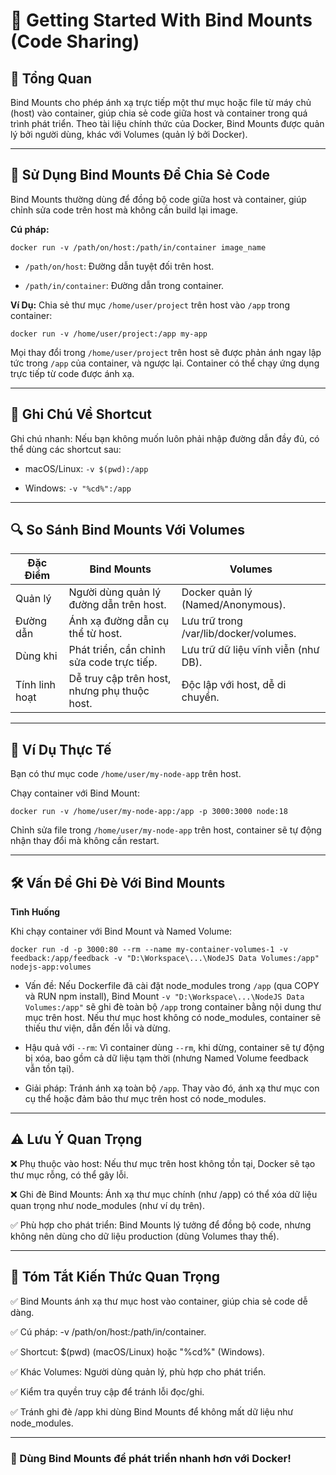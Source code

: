 # 📝 Getting Started With Bind Mounts (Code Sharing)

## 📌 Tổng Quan

Bind Mounts cho phép ánh xạ trực tiếp một thư mục hoặc file từ máy chủ (host) vào container, giúp chia sẻ code giữa host và container trong quá trình phát triển. Theo tài liệu chính thức của Docker, Bind Mounts được quản lý bởi người dùng, khác với Volumes (quản lý bởi Docker).

---

## 🚀 Sử Dụng Bind Mounts Để Chia Sẻ Code

Bind Mounts thường dùng để đồng bộ code giữa host và container, giúp chỉnh sửa code trên host mà không cần build lại image.

**Cú pháp:**

```
docker run -v /path/on/host:/path/in/container image_name
```

- `/path/on/host`: Đường dẫn tuyệt đối trên host.

- `/path/in/container`: Đường dẫn trong container.

**Ví Dụ:** Chia sẻ thư mục `/home/user/project` trên host vào `/app` trong container:

```
docker run -v /home/user/project:/app my-app
```

Mọi thay đổi trong `/home/user/project` trên host sẽ được phản ánh ngay lập tức trong `/app` của container, và ngược lại. Container có thể chạy ứng dụng trực tiếp từ code được ánh xạ.

---

## 📝 Ghi Chú Về Shortcut

Ghi chú nhanh: Nếu bạn không muốn luôn phải nhập đường dẫn đầy đủ, có thể dùng các shortcut sau:  

- macOS/Linux: `-v $(pwd):/app`  

- Windows: `-v "%cd%":/app`

---

## 🔍 So Sánh Bind Mounts Với Volumes

| Đặc Điểm      | Bind Mounts                              | Volumes                                 |
|---------------|------------------------------------------|-----------------------------------------|
| Quản lý       | Người dùng quản lý đường dẫn trên host.   | Docker quản lý (Named/Anonymous).       |
| Đường dẫn     | Ánh xạ đường dẫn cụ thể từ host.         | Lưu trữ trong /var/lib/docker/volumes.  |
| Dùng khi      | Phát triển, cần chỉnh sửa code trực tiếp. | Lưu trữ dữ liệu vĩnh viễn (như DB).     |
| Tính linh hoạt| Dễ truy cập trên host, nhưng phụ thuộc host. | Độc lập với host, dễ di chuyển.      |

---

## 🎯 Ví Dụ Thực Tế

Bạn có thư mục code `/home/user/my-node-app` trên host.

Chạy container với Bind Mount:

```
docker run -v /home/user/my-node-app:/app -p 3000:3000 node:18
```

Chỉnh sửa file trong `/home/user/my-node-app` trên host, container sẽ tự động nhận thay đổi mà không cần restart.

---

## 🛠️ Vấn Đề Ghi Đè Với Bind Mounts

**Tình Huống** 

Khi chạy container với Bind Mount và Named Volume:

```
docker run -d -p 3000:80 --rm --name my-container-volumes-1 -v feedback:/app/feedback -v "D:\Workspace\...\NodeJS Data Volumes:/app" nodejs-app:volumes
```

- Vấn đề: Nếu Dockerfile đã cài đặt node_modules trong `/app` (qua COPY và RUN npm install), Bind Mount `-v "D:\Workspace\...\NodeJS Data Volumes:/app"` sẽ ghi đè toàn bộ `/app` trong container bằng nội dung thư mục trên host. Nếu thư mục host không có node_modules, container sẽ thiếu thư viện, dẫn đến lỗi và dừng.

- Hậu quả với `--rm`: Vì container dùng `--rm`, khi dừng, container sẽ tự động bị xóa, bao gồm cả dữ liệu tạm thời (nhưng Named Volume feedback vẫn tồn tại).

- Giải pháp: Tránh ánh xạ toàn bộ `/app`. Thay vào đó, ánh xạ thư mục con cụ thể hoặc đảm bảo thư mục trên host có node_modules.

---

## ⚠️ Lưu Ý Quan Trọng

❌ Phụ thuộc vào host: Nếu thư mục trên host không tồn tại, Docker sẽ tạo thư mục rỗng, có thể gây lỗi.

❌ Ghi đè Bind Mounts: Ánh xạ thư mục chính (như /app) có thể xóa dữ liệu quan trọng như node_modules (như ví dụ trên).

✅ Phù hợp cho phát triển: Bind Mounts lý tưởng để đồng bộ code, nhưng không nên dùng cho dữ liệu production (dùng Volumes thay thế).

---

## 📌 Tóm Tắt Kiến Thức Quan Trọng

✅ Bind Mounts ánh xạ thư mục host vào container, giúp chia sẻ code dễ dàng.

✅ Cú pháp: -v /path/on/host:/path/in/container.

✅ Shortcut: $(pwd) (macOS/Linux) hoặc "%cd%" (Windows).

✅ Khác Volumes: Người dùng quản lý, phù hợp cho phát triển.

✅ Kiểm tra quyền truy cập để tránh lỗi đọc/ghi.

✅ Tránh ghi đè /app khi dùng Bind Mounts để không mất dữ liệu như node_modules.

---

### 🚀 Dùng Bind Mounts để phát triển nhanh hơn với Docker!